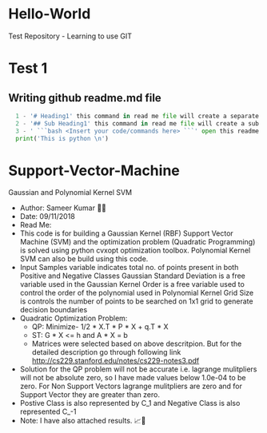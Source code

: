 # Hello-World
Test Repository - Learning to use GIT
# Test 1
## Writing github readme.md file
```python
  1 - '# Heading1' this command in read me file will create a separate section with Heading1 as heading.
  2 - '## Sub Heading1' this command in read me file will create a sub heading with title as Sub Heading1.
  3 - ' ```bash <Insert your code/commands here> ```' open this readme.md file for more clarity. 
  print('This is python \n')
```
# Support-Vector-Machine
Gaussian and Polynomial Kernel SVM 

- Author: Sameer Kumar 🐱‍💻
- Date: 09/11/2018
- Read Me: 
- This code is for building a Gaussian Kernel (RBF) Support Vector Machine (SVM) and the optimization 
problem (Quadratic Programming) is solved using python cvxopt optimization toolbox.
Polynomial Kernel SVM can also be build using this code. 
- Input Samples variable indicates total no. of points present in both Positive and Negative Classes
Gaussian Standard Deviation is a free variable used in the Gaussian Kernel
Order is a free variable used to control the order of the polynomial used in Polynomial Kernel
Grid Size is controls the number of points to be searched on 1x1 grid to generate decision boundaries
- Quadratic Optimization Problem:
  - QP: Minimize- 1/2 * X.T * P * X + q.T * X
  - ST: G * X <= h and A * X = b
  - Matrices were selected based on above descritpion. But for the detailed description go through following link
    http://cs229.stanford.edu/notes/cs229-notes3.pdf
- Solution for the QP problem will not be accurate i.e. lagrange mulitpliers will not be absolute zero, so I have
made values below 1.0e-04 to be zero. For Non Support Vectors lagrange mulitpliers are zero and for Support Vector they are
greater than zero.
- Postive Class is also represented by C_1 and Negative Class is also represented C_-1
- Note: I have also attached results. 📈👀

